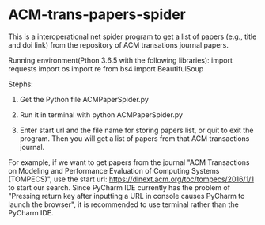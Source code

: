 # ACM-trans-papers-spider
 This is a interoperational net spider program to get a list of papers (e.g., title and doi link) from the repository of ACM transations journal papers.

Running environment(Pthon 3.6.5 with the following libraries):
import requests
import os
import re
from bs4 import BeautifulSoup

Stephs:
1. Get the Python file ACMPaperSpider.py

2. Run it in terminal with python ACMPaperSpider.py

3. Enter start url and the file name for storing papers list, or quit to exit the program. Then you will get a list of papers from that ACM transactions journal.

For example, if we want to get papers from the journal "ACM Transactions on Modeling and Performance Evaluation of Computing Systems (TOMPECS)", use the start url: https://dlnext.acm.org/toc/tompecs/2016/1/1 to start our search. Since PyCharm IDE currently has the problem of "Pressing return key after inputting a URL in console causes PyCharm to launch the browser", it is recommended to use terminal rather than the PyCharm IDE.
